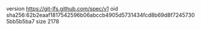 version https://git-lfs.github.com/spec/v1
oid sha256:62b2eaaf1817542596b06abccb4905d5731434fcd8b69d8f72457305bb5b5ba7
size 2178
